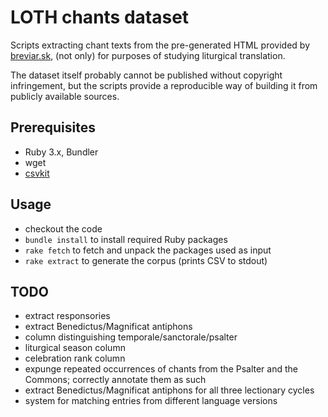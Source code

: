 # LOTH chants dataset

Scripts extracting chant texts from the pre-generated HTML provided by
[breviar.sk][breviarsk],
(not only) for purposes of studying liturgical translation.

The dataset itself probably cannot be published without copyright infringement,
but the scripts provide a reproducible way of building it from publicly available sources.

## Prerequisites

- Ruby 3.x, Bundler
- wget
- [csvkit](https://github.com/wireservice/csvkit)

## Usage

- checkout the code
- `bundle install` to install required Ruby packages
- `rake fetch` to fetch and unpack the packages used as input
- `rake extract` to generate the corpus (prints CSV to stdout)

## TODO

- extract responsories
- extract Benedictus/Magnificat antiphons
- column distinguishing temporale/sanctorale/psalter
- liturgical season column
- celebration rank column
- expunge repeated occurrences of chants from the Psalter and the Commons; correctly annotate them as such
- extract Benedictus/Magnificat antiphons for all three lectionary cycles
- system for matching entries from different language versions

[breviarsk]: https://breviar.sk/
